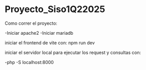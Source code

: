 # Proyecto_Siso1Q22025

Como correr el proyecto:

-Iniciar apache2
-Iniciar mariadb

iniciar el frontend de vite con:
npm run dev

iniciar el servidor local para ejecutar los request y consultas con:

-php -S localhost:8000